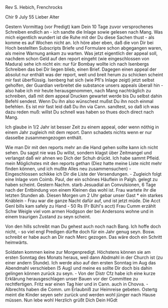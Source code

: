 Rev S. Hebich, Frenchrocks

 Chir 9 July 55
Lieber Alter

Gestern Vormittag (vor Predigt) kam Dein 10 Tage zuvor versprochenes Schreiben endlich an - ich sandte die Inlage sowie gelesen nach Mang. Was mich eigentlich wundert ist die Ruhe mit der Du diese Sachen thust - als komme es auf Wochen nicht an. Ich höre aber eben, daß die von Dir bei Hoch bestellten Subscripts Briefe und Formulare schon abgegangen waren, als meine Warnung ankam zu warten. Was jetzt eigentlich der appeal soll, nachdem schon Geld auf den report eingeht (wie eingeschlossen von Madura) sehe ich nicht ein: nur für Bombay wollte ich nach Isenbergs Schreiben das bei Dir liegen blieb, einen Brief. Dagegen einen appeal der absolut nur enthält was der report, weit und breit herum zu schicken scheint mir fast überflüssig. Isenberg hat sich (wie Pfl's Inlage zeigt) jetzt selbst geholfen, der Guardian verbreitet die substance unsers appeals überall hin - also habe ich mir heute herausgenommen, nach Mang nachträglich zu schreiben, daß mit dem appeal Drucken gewartet werde bis Du selbst dahin Befehl sendest. Wenn Du ihn also wünschest mußst Du ihn noch einmal befehlen. Es ist mir fast leid daß Du ihn via Cann. sandtest, so daß ich was dazu reden muß: willst Du schnell was haben so thues doch direct nach Mang.

Ich glaube in 1/2 Jahr ist besser Zeit zu einem appeal, oder wenn nöthig in einem Jahr zugleich mit dem report. Dann schadets nichts wenn er nur dasselbe zusammengezogen enthält.

Wie man Dir mit den reports mehr an die Hand gehen sollte kann ich nicht sehen. Du sagst nie was Du willst, sondern klagst über Zeitmangel und verlangst daß wir ahnen wo Dich der Schuh drückt. Ich habe sammt Pfleid. mein Möglichstes mit den reports gethan (Diez hatte meine Liste nicht mehr finden können, und ich mußte Alles neu zusammensuchen) - Eingeschlossen schikke ich Dir die Liste der Versendungen. - Zugleich folgt eine Inlage vom Coimb. Paul, der ein schönes Häuflein in Palgh. gelegt zu haben scheint. 
Gestern Nachm. starb Jesuadial an Convulsionen, 6 Tage nach der Entbindung von einem Kleinen das wohl ist. Frau wartete ihr die letzten Stunden ab. Diesen Morgen um 2 Uhr gebar unser Gast <Ellen Groves>* ein starkes Knäblein - Frau war die ganze Nacht dafür auf, und ist jetzt müde. 
Die Acct Genl bills kam safely zu Hand - 50 Rs (Fr Bühl's acct) Frau Cumm erzählt Schw Weigle viel vom armen Hodgson der bei Andersons wohne und in einem traurigen Zustand zu seyn scheint.

Von den hills schreibt man Du gehest auch noch nach Bang. Ich hoffe doch nicht, - so viel engl Predigen dürfte doch für ein Jahr genug seyn. Bosw. schreibt er habe auch an Dir nach Merc gezogen. Das wäre doch ein Schritt heimwärts.

Soldaten kommen keine zur Morgenpredigt. Höchstens können sie am ersten Sonntag des Monats heraus, weil dann Abdmahl in der Church ist (zu einer andern Stunde). Ich werde also auf den ersten Sonntag im Aug das Abendmahl verschieben (5 Aug) und meine es sollte Dir doch bis dahin gelingen können zurück zu seyn. - Von der Distr Cfz habe ich eine kurze Erklärung herausgeschlagen unser Bauen vor der Committee zu rechtfertigen. Fritz war einen Tag hier und in Cann. auch in Chovva. - Albrechts haben die Comm. um Erlaubniß zur Heimreise gebeten. Ostertg meint die Kinder seyen sehr zurück und werden wohl jünger nach Hause müssen. Nun lebe wohl
 Herzlich grüßt Dich
 Dein HGdt

